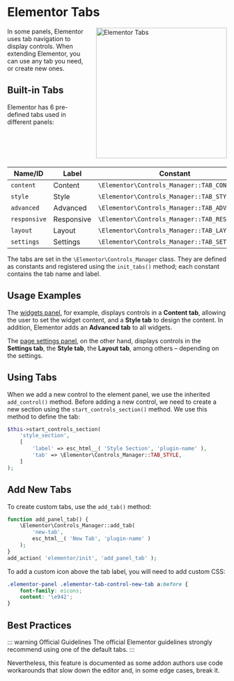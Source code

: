 # Elementor Tabs

<Badge type="tip" vertical="top" text="Elementor Core" /> <Badge type="warning" vertical="top" text="Basic" />

<img :src="$withBase('/assets/img/elementor-tabs.png')" alt="Elementor Tabs" style="float: right; width: 300px; margin-left: 20px; margin-bottom: 20px;">

In some panels, Elementor uses tab navigation to display controls. When extending Elementor, you can use any tab you need, or create new ones.

## Built-in Tabs

Elementor has 6 pre-defined tabs used in different panels:

| Name/ID      | Label      | Constant                                      |
|--------------|------------|-----------------------------------------------|
| `content`    | Content    | `\Elementor\Controls_Manager::TAB_CONTENT`    |
| `style`      | Style      | `\Elementor\Controls_Manager::TAB_STYLE`      |
| `advanced`   | Advanced   | `\Elementor\Controls_Manager::TAB_ADVANCED`   |
| `responsive` | Responsive | `\Elementor\Controls_Manager::TAB_RESPONSIVE` |
| `layout`     | Layout     | `\Elementor\Controls_Manager::TAB_LAYOUT`     |
| `settings`   | Settings   | `\Elementor\Controls_Manager::TAB_SETTINGS`   |

The tabs are set in the `\Elementor\Controls_Manager` class. They are defined as constants and registered using the `init_tabs()` method; each constant contains the tab name and label.

## Usage Examples

The [widgets panel](./widgets-panel/), for example, displays controls in a **Content tab**, allowing the user to set the widget content, and a **Style tab** to design the content. In addition, Elementor adds an **Advanced tab** to all widgets.

The [page settings panel](./page-settings-panel/), on the other hand, displays controls in the **Settings tab**, the **Style tab**, the **Layout tab**, among others – depending on the settings.

## Using Tabs

When we add a new control to the element panel, we use the inherited `add_control()` method. Before adding a new control, we need to create a new section using the `start_controls_section()` method. We use this method to define the tab:

```php {5}
$this->start_controls_section(
	'style_section',
	[
		'label' => esc_html__( 'Style Section', 'plugin-name' ),
		'tab' => \Elementor\Controls_Manager::TAB_STYLE,
	]
);
```

## Add New Tabs

To create custom tabs, use the `add_tab()` method:

```php
function add_panel_tab() {
	\Elementor\Controls_Manager::add_tab(
		'new-tab',
		esc_html__( 'New Tab', 'plugin-name' )
	);
}
add_action( 'elementor/init', 'add_panel_tab' );
```

To add a custom icon above the tab label, you will need to add custom CSS:

```css
.elementor-panel .elementor-tab-control-new-tab a:before {
	font-family: eicons;
	content: '\e942';
}
```

## Best Practices

::: warning Official Guidelines
The official Elementor guidelines strongly recommend using one of the default tabs.
:::

Nevertheless, this feature is documented as some addon authors use code workarounds that slow down the editor and, in some edge cases, break it.
